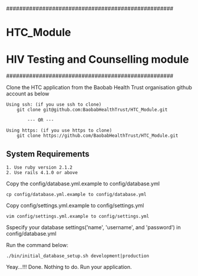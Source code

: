 ###################################################
# HTC_Module
# HIV Testing and Counselling module
###################################################

Clone the HTC application from the Baobab Health Trust organisation github account as below

    Using ssh: (if you use ssh to clone)
        git clone git@github.com:BaobabHealthTrust/HTC_Module.git

            --- OR ---

    Using https: (if you use https to clone)
        git clone https://github.com/BaobabHealthTrust/HTC_Module.git

System Requirements
-------------------
    1. Use ruby version 2.1.2
    2. Use rails 4.1.0 or above

Copy the config/database.yml.example to config/database.yml

    cp config/database.yml.example to config/database.yml

Copy config/settings.yml.example to config/settings.yml

    vim config/settings.yml.example to config/settings.yml

Sspecify your database settings('name', 'username', and 'password') in config/database.yml

Run the command below:

    ./bin/initial_database_setup.sh development|production

Yeay...!!!
Done. Nothing to do.
Run your application.
